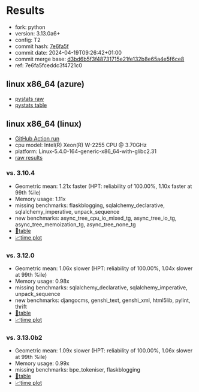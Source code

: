 # Results

- fork: python
- version: 3.13.0a6+
- config: T2
- commit hash: [7e6fa5f](https://github.com/python/cpython/commit/7e6fa5f)
- commit date: 2024-04-19T09:26:42+01:00
- commit merge base: [d3bd6b5f3f48731715e21fe132b8e65a4e5f6ce8](https://github.com/python/cpython/commit/d3bd6b5f3f48731715e21fe132b8e65a4e5f6ce8)
- ref: 7e6fa5fceddc3f4721c0

## linux x86_64 (azure)

- [pystats raw](bm-20240419-azure-x86_64-python-7e6fa5fceddc3f4721c0-3.13.0a6%2B-7e6fa5f-pystats.json)
- [pystats table](bm-20240419-azure-x86_64-python-7e6fa5fceddc3f4721c0-3.13.0a6%2B-7e6fa5f-pystats.md)

## linux x86_64 (linux)

- [GitHub Action run](https://github.com/faster-cpython/benchmarking/actions/runs/8750858653)
- cpu model: Intel(R) Xeon(R) W-2255 CPU @ 3.70GHz
- platform: Linux-5.4.0-164-generic-x86_64-with-glibc2.31
- [raw results](bm-20240419-linux-x86_64-python-7e6fa5fceddc3f4721c0-3.13.0a6%2B-7e6fa5f.json)

### vs. 3.10.4

- Geometric mean: 1.21x faster (HPT: reliability of 100.00%, 1.10x faster at 99th %ile)
- Memory usage: 1.11x
- missing benchmarks: flaskblogging, sqlalchemy_declarative, sqlalchemy_imperative, unpack_sequence
- new benchmarks: async_tree_cpu_io_mixed_tg, async_tree_io_tg, async_tree_memoization_tg, async_tree_none_tg
- [📄table](bm-20240419-linux-x86_64-python-7e6fa5fceddc3f4721c0-3.13.0a6%2B-7e6fa5f-vs-3.10.4.md)
- [📈time plot](bm-20240419-linux-x86_64-python-7e6fa5fceddc3f4721c0-3.13.0a6%2B-7e6fa5f-vs-3.10.4.svg)

### vs. 3.12.0

- Geometric mean: 1.06x slower (HPT: reliability of 100.00%, 1.04x slower at 99th %ile)
- Memory usage: 0.98x
- missing benchmarks: sqlalchemy_declarative, sqlalchemy_imperative, unpack_sequence
- new benchmarks: djangocms, genshi_text, genshi_xml, html5lib, pylint, thrift
- [📄table](bm-20240419-linux-x86_64-python-7e6fa5fceddc3f4721c0-3.13.0a6%2B-7e6fa5f-vs-3.12.0.md)
- [📈time plot](bm-20240419-linux-x86_64-python-7e6fa5fceddc3f4721c0-3.13.0a6%2B-7e6fa5f-vs-3.12.0.svg)

### vs. 3.13.0b2

- Geometric mean: 1.09x slower (HPT: reliability of 100.00%, 1.06x slower at 99th %ile)
- Memory usage: 0.99x
- missing benchmarks: bpe_tokeniser, flaskblogging
- [📄table](bm-20240419-linux-x86_64-python-7e6fa5fceddc3f4721c0-3.13.0a6%2B-7e6fa5f-vs-3.13.0b2.md)
- [📈time plot](bm-20240419-linux-x86_64-python-7e6fa5fceddc3f4721c0-3.13.0a6%2B-7e6fa5f-vs-3.13.0b2.svg)

